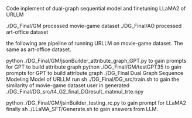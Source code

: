 Code inplement of dual-graph sequential model and finetuning LLaMA2 of URLLM

./DG_Final/GM processed movie-game dataset
./DG_Final/AO processed art-office dataset

the following are pipeline of running URLLM on movie-game dataset. The same as art-office dataset.

python ./DG_Final/GM/jsonBuilder_attribute_graph_GPT.py to gain prompts for GPT to build attribute graph
python ./DG_Final/GM/testGPT35 to gain prompts for GPT to build attribute graph
./DG_Final Dual Graph Sequence Modeling Model of URLLM
run sh ./DG_Final/DG_src/train.sh to gain the similarity of movie-game dataset user in generated ./DG_Final/DG_src/t4_G2_final_DGresult_matmul_trte.npy

python ./DG_Final/GM/jsinBuilder_testing_rc.py to gain prompt for LLaMA2
finally sh ./LLaMA_SFT/Generate.sh to gain answers from LLM.
